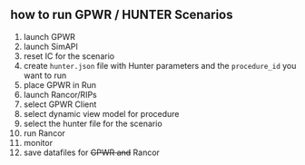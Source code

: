 
## how to run GPWR / HUNTER Scenarios

1. launch GPWR
2. launch SimAPI
3. reset IC for the scenario
4. create `hunter.json` file with Hunter parameters and the `procedure_id` you want to run
5. place GPWR in Run
6. launch Rancor/RIPs
7. select GPWR Client
8. select dynamic view model for procedure
9. select the hunter file for the scenario
10. run Rancor
11. monitor 
12. save datafiles for <strike>GPWR and</strike> Rancor
